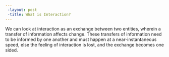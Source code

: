 ```yaml
---
 -layout: post
 -title: What is Interaction?
---
```


We can look at interaction as an exchange between two entities, wherein a transfer of information affects change. These transfers of information need to be informed by one another and must happen at a near-instantaneous speed, else the feeling of interaction is lost, and the exchange becomes one sided.




